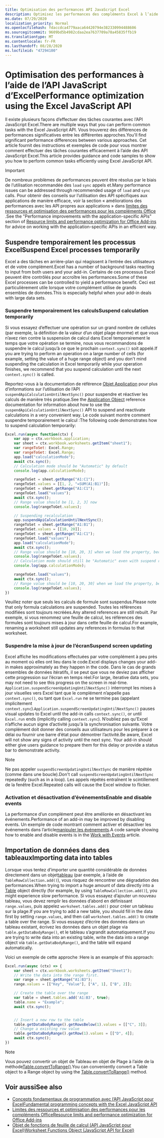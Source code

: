 ```yaml
---
title: Optimisation des performances API JavaScript Excel
description: Optimisez les performances des compléments Excel à l’aide de l’API JavaScript.
ms.date: 07/29/2020
localization_priority: Normal
ms.openlocfilehash: fdaccdca4779aaca64420794e382330994488606
ms.sourcegitcommit: 9609bd5b4982cdaa2ea7637709a78a45835ffb19
ms.translationtype: MT
ms.contentlocale: fr-FR
ms.lasthandoff: 08/28/2020
ms.locfileid: "47294100"
---
```

# <a name="performance-optimization-using-the-excel-javascript-api"></a><span data-ttu-id="2167d-103">Optimisation des performances à l’aide de l’API JavaScript d’Excel</span><span class="sxs-lookup"><span data-stu-id="2167d-103">Performance optimization using the Excel JavaScript API</span></span>

<span data-ttu-id="2167d-104">Il existe plusieurs façons d’effectuer des tâches courantes avec l’API JavaScript Excel.</span><span class="sxs-lookup"><span data-stu-id="2167d-104">There are multiple ways that you can perform common tasks with the Excel JavaScript API.</span></span> <span data-ttu-id="2167d-105">Vous trouverez des différences de performances significatives entre les différentes approches.</span><span class="sxs-lookup"><span data-stu-id="2167d-105">You'll find significant performance differences between various approaches.</span></span> <span data-ttu-id="2167d-106">Cet article fournit des instructions et exemples de code pour vous montrer comment effectuer des tâches courantes efficacement à l’aide des API JavaScript Excel.</span><span class="sxs-lookup"><span data-stu-id="2167d-106">This article provides guidance and code samples to show you how to perform common tasks efficiently using Excel JavaScript API.</span></span>

> [!IMPORTANT]
> <span data-ttu-id="2167d-107">De nombreux problèmes de performances peuvent être résolus par le biais de l’utilisation recommandée des `load` `sync` appels et.</span><span class="sxs-lookup"><span data-stu-id="2167d-107">Many performance issues can be addressed through recommended usage of `load` and `sync` calls.</span></span> <span data-ttu-id="2167d-108">Pour obtenir des conseils sur l’utilisation des API spécifiques aux applications de manière efficace, voir la section « améliorations des performances avec les API propres aux applications » dans [limites des ressources et optimisation des performances pour les compléments Office](../concepts/resource-limits-and-performance-optimization.md#performance-improvements-with-the-application-specific-apis) .</span><span class="sxs-lookup"><span data-stu-id="2167d-108">See the "Performance improvements with the application-specific APIs" section of [Resource limits and performance optimization for Office Add-ins](../concepts/resource-limits-and-performance-optimization.md#performance-improvements-with-the-application-specific-apis) for advice on working with the application-specific APIs in an efficient way.</span></span>

## <a name="suspend-excel-processes-temporarily"></a><span data-ttu-id="2167d-109">Suspendre temporairement les processus Excel</span><span class="sxs-lookup"><span data-stu-id="2167d-109">Suspend Excel processes temporarily</span></span>

<span data-ttu-id="2167d-110">Excel a des tâches en arrière-plan qui réagissent à l’entrée des utilisateurs et de votre complément.</span><span class="sxs-lookup"><span data-stu-id="2167d-110">Excel has a number of background tasks reacting to input from both users and your add-in.</span></span> <span data-ttu-id="2167d-111">Certains de ces processus Excel peuvent être contrôlés pour accroître les performances.</span><span class="sxs-lookup"><span data-stu-id="2167d-111">Some of these Excel processes can be controlled to yield a performance benefit.</span></span> <span data-ttu-id="2167d-112">Ceci est particulièrement utile lorsque votre complément utilise de grands ensembles de données.</span><span class="sxs-lookup"><span data-stu-id="2167d-112">This is especially helpful when your add-in deals with large data sets.</span></span>

### <a name="suspend-calculation-temporarily"></a><span data-ttu-id="2167d-113">Suspendre temporairement les calculs</span><span class="sxs-lookup"><span data-stu-id="2167d-113">Suspend calculation temporarily</span></span>

<span data-ttu-id="2167d-114">Si vous essayez d’effectuer une opération sur un grand nombre de cellules (par exemple, la définition de la valeur d’un objet plage énorme) et que vous n’avez rien contre la suspension de calcul dans Excel temporairement le temps que votre opération se termine, nous vous recommandons de suspendre le calcul jusqu’à ce que le prochain `context.sync()` soit appelé.</span><span class="sxs-lookup"><span data-stu-id="2167d-114">If you are trying to perform an operation on a large number of cells (for example, setting the value of a huge range object) and you don't mind suspending the calculation in Excel temporarily while your operation finishes, we recommend that you suspend calculation until the next `context.sync()` is called.</span></span>

<span data-ttu-id="2167d-115">Reportez-vous à la documentation de référence [Objet Application](/javascript/api/excel/excel.application) pour plus d’informations sur l’utilisation de l’API `suspendApiCalculationUntilNextSync()` pour suspendre et réactiver les calculs de manière très pratique.</span><span class="sxs-lookup"><span data-stu-id="2167d-115">See the [Application Object](/javascript/api/excel/excel.application) reference documentation for information about how to use the `suspendApiCalculationUntilNextSync()` API to suspend and reactivate calculations in a very convenient way.</span></span> <span data-ttu-id="2167d-116">Le code suivant montre comment suspendre temporairement le calcul :</span><span class="sxs-lookup"><span data-stu-id="2167d-116">The following code demonstrates how to suspend calculation temporarily:</span></span>

```js
Excel.run(async function(ctx) {
    var app = ctx.workbook.application;
    var sheet = ctx.workbook.worksheets.getItem("sheet1");
    var rangeToSet: Excel.Range;
    var rangeToGet: Excel.Range;
    app.load("calculationMode");
    await ctx.sync();
    // Calculation mode should be "Automatic" by default
    console.log(app.calculationMode);

    rangeToSet = sheet.getRange("A1:C1");
    rangeToSet.values = [[1, 2, "=SUM(A1:B1)"]];
    rangeToGet = sheet.getRange("A1:C1");
    rangeToGet.load("values");
    await ctx.sync();
    // Range value should be [1, 2, 3] now
    console.log(rangeToGet.values);

    // Suspending recalculation
    app.suspendApiCalculationUntilNextSync();
    rangeToSet = sheet.getRange("A1:B1");
    rangeToSet.values = [[10, 20]];
    rangeToGet = sheet.getRange("A1:C1");
    rangeToGet.load("values");
    app.load("calculationMode");
    await ctx.sync();
    // Range value should be [10, 20, 3] when we load the property, because calculation is suspended at that point
    console.log(rangeToGet.values);
    // Calculation mode should still be "Automatic" even with suspend recalculation
    console.log(app.calculationMode);

    rangeToGet.load("values");
    await ctx.sync();
    // Range value should be [10, 20, 30] when we load the property, because calculation is resumed after last sync
    console.log(rangeToGet.values);
})
```

<span data-ttu-id="2167d-117">Veuillez noter que seuls les calculs de formule sont suspendus.</span><span class="sxs-lookup"><span data-stu-id="2167d-117">Please note that only formula calculations are suspended.</span></span> <span data-ttu-id="2167d-118">Toutes les références modifiées sont toujours recréées.</span><span class="sxs-lookup"><span data-stu-id="2167d-118">Any altered references are still rebuilt.</span></span> <span data-ttu-id="2167d-119">Par exemple, si vous renommez une feuille de calcul, les références des formules sont toujours mises à jour dans cette feuille de calcul.</span><span class="sxs-lookup"><span data-stu-id="2167d-119">For example, renaming a worksheet still updates any references in formulas to that worksheet.</span></span>

### <a name="suspend-screen-updating"></a><span data-ttu-id="2167d-120">Suspendre la mise à jour de l’écran</span><span class="sxs-lookup"><span data-stu-id="2167d-120">Suspend screen updating</span></span>

<span data-ttu-id="2167d-121">Excel affiche les modifications effectuées par votre complément à peu près au moment où elles ont lieu dans le code.</span><span class="sxs-lookup"><span data-stu-id="2167d-121">Excel displays changes your add-in makes approximately as they happen in the code.</span></span> <span data-ttu-id="2167d-122">Dans le cas de grands ensembles de données itératifs, il se peut que vous ne deviez pas afficher cette progression sur l’écran en temps réel.</span><span class="sxs-lookup"><span data-stu-id="2167d-122">For large, iterative data sets, you may not need to see this progress on the screen in real-time.</span></span> <span data-ttu-id="2167d-123">`Application.suspendScreenUpdatingUntilNextSync()` interrompt les mises à jour visuelles vers Excel tant que le complément n’appelle pas `context.sync()`, ou tant que `Excel.run` ne se termine pas (appelant implicitement `context.sync`).</span><span class="sxs-lookup"><span data-stu-id="2167d-123">`Application.suspendScreenUpdatingUntilNextSync()` pauses visual updates to Excel until the add-in calls `context.sync()`, or until `Excel.run` ends (implicitly calling `context.sync`).</span></span> <span data-ttu-id="2167d-124">N’oubliez pas qu'Excel n’affiche aucun signe d’activité jusqu'à la synchronisation suivante. Votre complément doit donner des conseils aux utilisateurs pour les préparer à ce délai ou fournir une barre d’état pour démontrer l’activité.</span><span class="sxs-lookup"><span data-stu-id="2167d-124">Be aware, Excel will not show any signs of activity until the next sync. Your add-in should either give users guidance to prepare them for this delay or provide a status bar to demonstrate activity.</span></span>

> [!NOTE]
> <span data-ttu-id="2167d-125">Ne pas appeler `suspendScreenUpdatingUntilNextSync` de manière répétée (comme dans une boucle).</span><span class="sxs-lookup"><span data-stu-id="2167d-125">Don't call `suspendScreenUpdatingUntilNextSync` repeatedly (such as in a loop).</span></span> <span data-ttu-id="2167d-126">Les appels répétés entraînent le scintillement de la fenêtre Excel.</span><span class="sxs-lookup"><span data-stu-id="2167d-126">Repeated calls will cause the Excel window to flicker.</span></span>

### <a name="enable-and-disable-events"></a><span data-ttu-id="2167d-127">Activation et désactivation d’événements</span><span class="sxs-lookup"><span data-stu-id="2167d-127">Enable and disable events</span></span>

<span data-ttu-id="2167d-128">La performance d’un complément peut être améliorée en désactivant les événements.</span><span class="sxs-lookup"><span data-stu-id="2167d-128">Performance of an add-in may be improved by disabling events.</span></span> <span data-ttu-id="2167d-129">Un exemple de code montrant comment activer et désactiver les événements dans l’article[manipuler les événements](excel-add-ins-events.md#enable-and-disable-events).</span><span class="sxs-lookup"><span data-stu-id="2167d-129">A code sample showing how to enable and disable events is in the [Work with Events](excel-add-ins-events.md#enable-and-disable-events) article.</span></span>

## <a name="importing-data-into-tables"></a><span data-ttu-id="2167d-130">Importation de données dans des tableaux</span><span class="sxs-lookup"><span data-stu-id="2167d-130">Importing data into tables</span></span>

<span data-ttu-id="2167d-131">Lorsque vous tentez d’importer une quantité considérable de données directement dans un objet[tableau](/javascript/api/excel/excel.table) (par exemple, à l’aide de `TableRowCollection.add()`), vous risquez de rencontrer une dégradation des performances.</span><span class="sxs-lookup"><span data-stu-id="2167d-131">When trying to import a huge amount of data directly into a [Table](/javascript/api/excel/excel.table) object directly (for example, by using `TableRowCollection.add()`), you might experience slow performance.</span></span> <span data-ttu-id="2167d-132">Si vous essayez d’ajouter un nouveau tableau, vous devez remplir les données d’abord en définissant `range.values`, puis appelez `worksheet.tables.add()` pour créer un tableau sur la plage.</span><span class="sxs-lookup"><span data-stu-id="2167d-132">If you are trying to add a new table, you should fill in the data first by setting `range.values`, and then call `worksheet.tables.add()` to create a table over the range.</span></span> <span data-ttu-id="2167d-133">Si vous essayez d’écrire des données dans un tableau existant, écrivez les données dans un objet plage via `table.getDataBodyRange()`, et le tableau s’agrandit automatiquement.</span><span class="sxs-lookup"><span data-stu-id="2167d-133">If you are trying to write data into an existing table, write the data into a range object via `table.getDataBodyRange()`, and the table will expand automatically.</span></span>

<span data-ttu-id="2167d-134">Voici un exemple de cette approche :</span><span class="sxs-lookup"><span data-stu-id="2167d-134">Here is an example of this approach:</span></span>

```js
Excel.run(async (ctx) => {
    var sheet = ctx.workbook.worksheets.getItem("Sheet1");
    // Write the data into the range first.
    var range = sheet.getRange("A1:B3");
    range.values = [["Key", "Value"], ["A", 1], ["B", 2]];

    // Create the table over the range
    var table = sheet.tables.add('A1:B3', true);
    table.name = "Example";
    await ctx.sync();


    // Insert a new row to the table
    table.getDataBodyRange().getRowsBelow(1).values = [["C", 3]];
    // Change a existing row value
    table.getDataBodyRange().getRow(1).values = [["D", 4]];
    await ctx.sync();
})
```

> [!NOTE]
> <span data-ttu-id="2167d-135">Vous pouvez convertir un objet de Tableau en objet de Plage à l’aide de la méthode[Table.convertToRange()](/javascript/api/excel/excel.table#converttorange--).</span><span class="sxs-lookup"><span data-stu-id="2167d-135">You can conveniently convert a Table object to a Range object by using the [Table.convertToRange()](/javascript/api/excel/excel.table#converttorange--) method.</span></span>

## <a name="see-also"></a><span data-ttu-id="2167d-136">Voir aussi</span><span class="sxs-lookup"><span data-stu-id="2167d-136">See also</span></span>

* [<span data-ttu-id="2167d-137">Concepts fondamentaux de programmation avec l’API JavaScript pour Excel</span><span class="sxs-lookup"><span data-stu-id="2167d-137">Fundamental programming concepts with the Excel JavaScript API</span></span>](excel-add-ins-core-concepts.md)
* [<span data-ttu-id="2167d-138">Limites des ressources et optimisation des performances pour les compléments Office</span><span class="sxs-lookup"><span data-stu-id="2167d-138">Resource limits and performance optimization for Office Add-ins</span></span>](../concepts/resource-limits-and-performance-optimization.md)
* [<span data-ttu-id="2167d-139">Objet de fonctions de feuille de calcul (API JavaScript pour Excel)</span><span class="sxs-lookup"><span data-stu-id="2167d-139">Worksheet Functions Object (JavaScript API for Excel)</span></span>](/javascript/api/excel/excel.functions)
